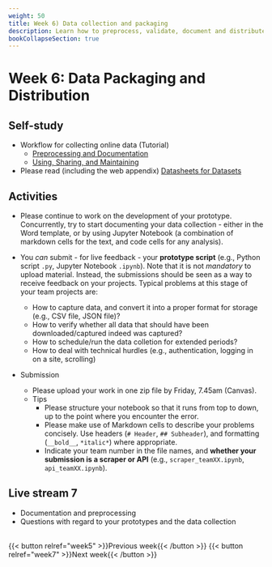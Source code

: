 ```yaml
---
weight: 50
title: Week 6) Data collection and packaging
description: Learn how to preprocess, validate, document and distribute your data - both internally (collaborators within the same organization) and externally (the public domain).
bookCollapseSection: true
---
```


# Week 6: Data Packaging and Distribution

<!--- Feedback on coding up the data collection
-->
## Self-study
- Workflow for collecting online data (Tutorial)
  - [Preprocessing and Documentation](docs/tutorials/workflow/preprocessing.md)
  - [Using, Sharing, and Maintaining](docs/tutorials/workflow/use-and-maintain.md)
- Please read (including the web appendix) [Datasheets for Datasets](https://arxiv.org/pdf/1803.09010.pdf)
<!--- Tutorial: Data packaging and distribution-->

## Activities

- Please continue to work on the development of your prototype. Concurrently, try to start documenting your data collection - either in the Word template, or by using Jupyter Notebook (a combination of markdown cells for the text, and code cells for any analysis).

- You *can* submit - for live feedback - your __prototype script__ (e.g., Python script `.py`, Jupyter Notebook `.ipynb`). Note that it is not *mandatory* to upload material. Instead, the submissions should be seen as a way to receive feedback on your projects. Typical problems at this stage of your team projects are:
    - How to capture data, and convert it into a proper format for storage (e.g., CSV file, JSON file)?
    - How to verify whether all data that should have been downloaded/captured indeed was captured?
    - How to schedule/run the data colletion for extended periods?
    - How to deal with technical hurdles (e.g., authentication, logging in on a site, scrolling)

- Submission
  - Please upload your work in one zip file by Friday, 7.45am (Canvas).
  - Tips
      - Please structure your notebook so that it runs from top to down, up to the point where you encounter the error.
      - Please make use of Markdown cells to describe your problems concisely. Use headers (`# Header`, `## Subheader`), and formatting (`__bold__`, `*italic*`) where appropriate.
      - Indicate your team number in the file names, and __whether your submission is a scraper or API__ (e.g., `scraper_teamXX.ipynb`, `api_teamXX.ipynb`).


## Live stream 7
- Documentation and preprocessing
- Questions with regard to your prototypes and the data collection

<!--
## Exercises and activities
- ...
- ...
-->
<br>
{{< button relref="week5" >}}Previous week{{< /button >}}
{{< button relref="week7" >}}Next week{{< /button >}}
